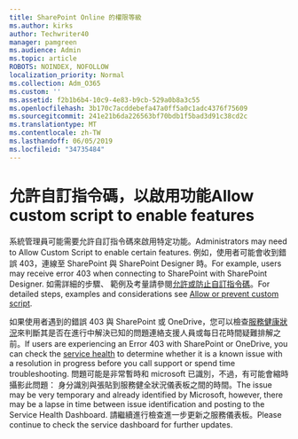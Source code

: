 ```yaml
---
title: SharePoint Online 的權限等級
ms.author: kirks
author: Techwriter40
manager: pamgreen
ms.audience: Admin
ms.topic: article
ROBOTS: NOINDEX, NOFOLLOW
localization_priority: Normal
ms.collection: Adm_O365
ms.custom: ''
ms.assetid: f2b1b6b4-10c9-4e83-b9cb-529a0b8a3c55
ms.openlocfilehash: 3b170c7acddebefa47a0ff5a0c1adc4376f75609
ms.sourcegitcommit: 241e21b6da226563bf70bdb1f5bad3d91c38cd2c
ms.translationtype: MT
ms.contentlocale: zh-TW
ms.lasthandoff: 06/05/2019
ms.locfileid: "34735484"
---
```

# <a name="allow-custom-script-to-enable-features"></a><span data-ttu-id="e73ac-102">允許自訂指令碼，以啟用功能</span><span class="sxs-lookup"><span data-stu-id="e73ac-102">Allow custom script to enable features</span></span>

<span data-ttu-id="e73ac-103">系統管理員可能需要允許自訂指令碼來啟用特定功能。</span><span class="sxs-lookup"><span data-stu-id="e73ac-103">Administrators may need to Allow Custom Script to enable certain features.</span></span> <span data-ttu-id="e73ac-104">例如，使用者可能會收到錯誤 403，連線至 SharePoint 與 SharePoint Designer 時。</span><span class="sxs-lookup"><span data-stu-id="e73ac-104">For example, users may receive error 403 when connecting to SharePoint with SharePoint Designer.</span></span> <span data-ttu-id="e73ac-105">如需詳細的步驟、 範例及考量請參閱[允許或防止自訂指令碼](https://docs.microsoft.com/en-us/sharepoint/allow-or-prevent-custom-script)。</span><span class="sxs-lookup"><span data-stu-id="e73ac-105">For detailed steps, examples and considerations see [Allow or prevent custom script](https://docs.microsoft.com/en-us/sharepoint/allow-or-prevent-custom-script).</span></span>

<span data-ttu-id="e73ac-106">如果使用者遇到的錯誤 403 與 SharePoint 或 OneDrive，您可以檢查[服務健康狀況](https://admin.microsoft.com/AdminPortal/Home#/servicehealth)來判斷其是否在進行中解決已知的問題連絡支援人員或每日花時間疑難排解之前。</span><span class="sxs-lookup"><span data-stu-id="e73ac-106">If users are experiencing an Error 403 with SharePoint or OneDrive, you can check the [service health](https://admin.microsoft.com/AdminPortal/Home#/servicehealth)  to determine whether it is a known issue with a resolution in progress before you call support or spend time troubleshooting.</span></span> <span data-ttu-id="e73ac-107">問題可能是非常暫時和 microsoft 已識別，不過，有可能會縮時攝影此問題： 身分識別與張貼到服務健全狀況儀表板之間的時間。</span><span class="sxs-lookup"><span data-stu-id="e73ac-107">The issue may be very temporary and already identified by Microsoft, however, there may be a lapse in time between issue identification and posting to the Service Health Dashboard.</span></span> <span data-ttu-id="e73ac-108">請繼續進行檢查進一步更新之服務儀表板。</span><span class="sxs-lookup"><span data-stu-id="e73ac-108">Please continue to check the service dashboard for further updates.</span></span>

